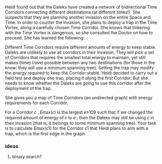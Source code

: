 Heidi found out that the Daleks have created a network of bidirectional Time Corridors connecting different destinations (at different times!). She suspects that they are planning another invasion on the entire Space and Time. In order to counter the invasion, she plans to deploy a trap in the Time Vortex, along a carefully chosen Time Corridor. She knows that tinkering with the Time Vortex is dangerous, so she consulted the Doctor on how to proceed. She has learned the following:

Different Time Corridors require different amounts of energy to keep stable.
Daleks are unlikely to use all corridors in their invasion. They will pick a set of Corridors that requires the smallest total energy to maintain, yet still makes (time) travel possible between any two destinations (for those in the know: they will use a minimum spanning tree).
Setting the trap may modify the energy required to keep the Corridor stable.
Heidi decided to carry out a field test and deploy one trap, placing it along the first Corridor. But she needs to know whether the Daleks are going to use this corridor after the deployment of the trap.

She gives you a map of Time Corridors (an undirected graph) with energy requirements for each Corridor.

For a Corridor 𝑐
, 𝐸𝑚𝑎𝑥(𝑐)
 is the largest 𝑒≤109
 such that if we changed the required amount of energy of 𝑐
 to 𝑒
, then the Daleks may still be using 𝑐
 in their invasion (that is, it belongs to some minimum spanning tree). Your task is to calculate 𝐸𝑚𝑎𝑥(𝑐1)
 for the Corridor 𝑐1
 that Heidi plans to arm with a trap, which is the first edge in the graph.

### ideas
1. binary search?